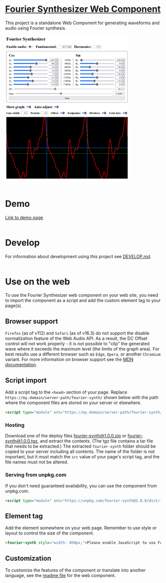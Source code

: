 # [Fourier Synthesizer Web Component](https://github.com/gtranter/fourier-synth)

This project is a standalone Web Component for generating waveforms and audio using Fourier synthesis.

<img alt="fourier-synth" src="src/components/fourier-synth/fourier-synth.png" width="400" />
<br></br>

# Demo

[Link to demo page](https://unpkg.com/fourier-synth@1.0.0/dist/fourier-synth/fourier-synth.html)
<br></br>

# Develop

For information about development using this project see [DEVELOP.md](./DEVELOP.md).
<br></br>

# Use on the web

To use the Fourier Synthesizer web component on your web site, you need to import the component as a script and add the custom element tag to your page(s).

## Browser support

`Firefox` (as of v112) and `Safari` (as of v16.3) do not support the disable normalization feature of the Web Audio API. As a result, the DC Offset control will not work properly - it is not possible to "clip" the generated wave where it exceeds the maximum level (the limits of the graph area). For best results use a different browser such as `Edge`, `Opera`, or another `Chromium` variant. For more information on browser support see the [MDN documentation](https://developer.mozilla.org/en-US/docs/Web/API/BaseAudioContext/createPeriodicWave#browser_compatibility).

## Script import

Add a script tag to the `<head>` section of your page. Replace `https://my.domain/server-path/fourier-synth/` shown below with the path where the component files are stored on your server or elsewhere.
```html
<script type="module" src="https://my.domain/server-path/fourier-synth/fourier-synth.esm.js"></script>
```

### Hosting

Download one of the deploy files [fourier-synth@1.0.0.zip](./deploy/fourier-synth@1.0.0.zip) or [fourier-synth@1.0.0.tgz](./deploy/fourier-synth@1.0.0.tgz), and extract the contents. (The tgz file contains a tar file that needs to be extracted.) The extracted `fourier-synth` folder should be copied to your server including all contents. The name of the folder is not important, but it must match the `src` value of your page's script tag, and the file names must not be altered.

### Serving from unpkg.com
If you don't need guaranteed availability, you can use the component from unpkg.com.
```html
<script type="module" src="https://unpkg.com/fourier-synth@1.0.0/dist/fourier-synth/fourier-synth.esm.js"></script>
```

## Element tag

Add the element somewhere on your web page. Remember to use style or layout to control the size of the component.
```html
<fourier-synth style="width: 850px;">Please enable JavaScript to use Fourier Synthesizer</fourier-synth>
```

## Customization

To customize the features of the component or translate into another language, see the [readme file](./src/components/fourier-synth/readme.md) for the web component.
